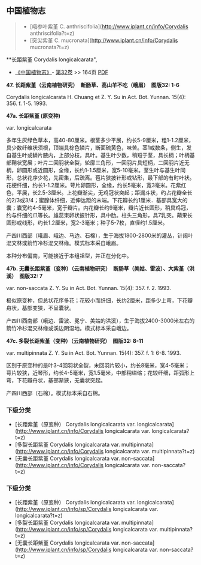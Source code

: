 
## 中国植物志

> * [峨参叶紫堇  C.  anthriscifolia](http://www.iplant.cn/info/Corydalis anthriscifolia?t=z)
> * [突尖紫堇  C.  mucronata](http://www.iplant.cn/info/Corydalis mucronata?t=z)


**长距紫堇 Corydalis longicalcarata",

* [《中国植物志》](http://www.iplant.cn/frps)- [第32卷](http://www.iplant.cn/frps/vol/32) >> 164页 [PDF](http://www.iplant.cn/frps/pdf/32/164.pdf)


**47. 长距紫堇（云南植物研究）　断肠草、高山羊不吃（峨眉）　图版32: 1-6**

Corydalis longicalcarata H. Chuang et Z. Y. Su in Act. Bot. Yunnan. 15(4): 356. f. 1-5. 1993.

**47a. 长距紫堇 (原变种)**

var. longicalcarata

多年生灰绿色草本，高40-80厘米。根茎多少平展，约长5-9厘米，粗1-1.2厘米，具少数纤维状须根，顶端具棕色鳞片，断面硫黄色，味苦。茎1或数条，侧生，发自基生叶或鳞片腋内，上部分枝，具叶。基生叶少数，稍短于茎，具长柄；叶柄基部鞘状宽展；叶片二回羽状全裂，轮廓三角形，一回羽片具短柄，二回羽片近无柄，卵圆形或近圆形，全缘，长约1-1.5厘米，宽5-10毫米。茎生叶与基生叶同形，总状花序少花，先密集，后疏离。苞片狭披针形或钻形，最下部的有时叶状。花梗纤细，约长1-1.2厘米。萼片卵圆形，全缘，约长5毫米，宽3毫米。花紫红色，平展，长2.5-3厘米。上花瓣渐尖，无鸡冠状突起；距漏斗状，约占花瓣全长的2/3或3/4；蜜腺体纤细，近伸达距的末端。下花瓣长约1厘米．基部具宽大的囊；囊宽约4-5毫米，宽于瓣片。内花瓣长约9毫米，瓣片近长圆形，稍具鸡冠，约与纤细的爪等长。雄蕊束卵状披针形，具中肋。柱头三角形，具7乳突。蒴果长圆形或线形，约长1.2厘米，宽2-3毫米；种子5-7枚，直径约1.5厘米。

产四川西部（峨眉、峨边、马边、石棉），生于海拔1800-2800米的灌丛，针阔叶混文林或箭竹冷杉混交林缘。模式标本采自峨眉。

本种分布偏南，可能接近于本组祖型，并正在分化中。

**47b. 无囊长距紫堇（变种）（云南植物研究）　断肠草（美姑、雷波）、大紫堇（洪溪）　图版32: 7**

var. non-saccata Z. Y. Su in Act. Bot. Yunnan. 15(4): 357. f. 2. 1993.

极似原变种，但总状花序多花；花较小而纤细，长约2厘米，距多少上弯，下花瓣舟状，基部变狭，不呈囊状。

产四川西南部（峨边、雷波、冕宁、美姑的洪溪），生于海拔2400-3000米左右的箭竹冷杉混交林缘或溪边阴湿地。模式标本采自峨边。

**47c. 多裂长距紫堇（变种）（云南植物研究）　图版32: 8-11**

var. multipinnata Z. Y. Su in Act. Bot. Yunnan. 15(4): 357. f. 1: 6-8. 1993.

区别于原变种的是叶3-4回羽状全裂，末回羽片较小，约长8毫米，宽4-5毫米；萼片较狭，近琴形，约长4-5毫米，宽1.5毫米，中部稍缢缩；花较纤细，距弧形上弯，下花瓣舟状，基部渐狭，无囊状突起。

产四川西部（石棉）。模式标本采自石棉。

### 下级分类
* [长距紫堇（原变种）  Corydalis longicalcarata var. longicalcarata](http://www.iplant.cn/info/Corydalis longicalcarata var. longicalcarata?t=z)
* [多裂长距紫堇  Corydalis longicalcarata var. multipinnata](http://www.iplant.cn/info/Corydalis longicalcarata var. multipinnata?t=z)
* [无囊长距紫堇  Corydalis longicalcarata var. non-saccata](http://www.iplant.cn/info/Corydalis longicalcarata var. non-saccata?t=z)

### 下级分类
* [长距紫堇（原变种）  Corydalis longicalcarata var. longicalcarata](http://www.iplant.cn/info/sp/Corydalis longicalcarata var. longicalcarata?t=z)
* [多裂长距紫堇  Corydalis longicalcarata var. multipinnata](http://www.iplant.cn/info/sp/Corydalis longicalcarata var. multipinnata?t=z)
* [无囊长距紫堇  Corydalis longicalcarata var. non-saccata](http://www.iplant.cn/info/sp/Corydalis longicalcarata var. non-saccata?t=z)
